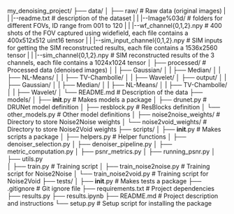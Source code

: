 my_denoising_project/
├── data/
│   ├── raw/                # Raw data (original images)
|   |    |--readme.txt                      # description of the dataset
|   |    |--Image%03d/                      # folders for different FOVs, ID range from 001 to 120
|   |    |--wf_channel{0,1,2}.npy         # 400 shots of the FOV captured using widefield, each file contains a 400x512x512 uint16 tensor
|   |    |--sim_input_channel{0,1,2}.npy  # SIM inputs for getting the SIM reconstructed results, each file contains a 1536x2560 tensor
|   |    |--sim_channel{0,1,2}.npy        # SIM reconstructed results of the 3 channels, each file contains a 1024x1024 tensor
│   ├── processed/          # Processed data (denoised images)
│   |   ├── Gaussian/ 
│   |   ├── Median/ 
│   |   ├── NL-Means/ 
│   |   ├── TV-Chambolle/ 
│   |   ├── Wavelet/ 
│   ├── output/ 
│   |   ├── Gaussian/ 
│   |   ├── Median/ 
│   |   ├── NL-Means/ 
│   |   ├── TV-Chambolle/ 
│   |   ├── Wavelet/ 
│   └── README.md           # Description of the data
├── models/
│   ├── __init__.py         # Makes models a package
│   ├── drunet.py           # DRUNet model definition
│   ├── resblock.py         # ResBlocks definition
│   └── other_models.py     # Other model definitions
│   ├── noise2noise_weights/ # Directory to store Noise2Noise weights
│   └── noise2void_weights/  # Directory to store Noise2Void weights
├── scripts/
│   ├── __init__.py         # Makes scripts a package
│   ├── helpers.py          # Helper functions
│   ├── denoiser_selection.py 
│   ├── denoiser_pipeline.py 
│   ├── metric_computation.py 
│   ├── psnr_metrics.py 
│   ├── running_psnr.py 
│   ├── utils.py         
│   ├── train.py            # Training script
│   ├── train_noise2noise.py # Training script for Noise2Noise
│   └── train_noise2void.py  # Training script for Noise2Void
├── tests/
│   ├── __init__.py         # Makes tests a package
├── .gitignore              # Git ignore file
├── requirements.txt        # Project dependencies
├── results.py
├── results.ipynb
├── README.md               # Project description and instructions
└── setup.py                # Setup script for installing the package